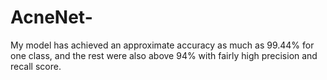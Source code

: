 # AcneNet-
My model has achieved an approximate accuracy as much as 99.44% for one class, and the rest were also above 94% with fairly high precision and recall score.
